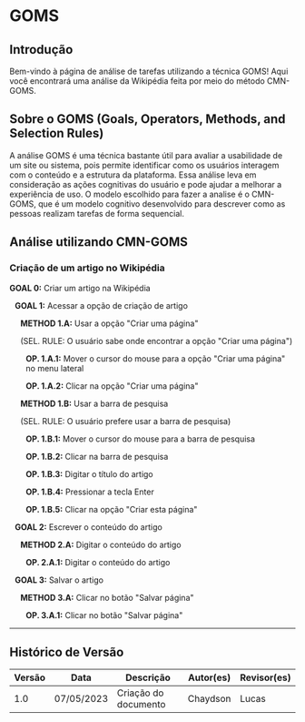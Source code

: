 # GOMS

## Introdução

Bem-vindo à página de análise de tarefas utilizando a técnica GOMS! Aqui você encontrará uma análise da Wikipédia feita por meio do método CMN-GOMS.

## Sobre o GOMS (Goals, Operators, Methods, and Selection Rules)

A análise GOMS é uma técnica bastante útil para avaliar a usabilidade de um site ou sistema, pois permite identificar como os usuários interagem com o conteúdo e a estrutura da plataforma. Essa análise leva em consideração as ações cognitivas do usuário e pode ajudar a melhorar a experiência de uso. O modelo escolhido para fazer a analise é o CMN-GOMS, que é um modelo cognitivo desenvolvido para descrever como as pessoas realizam tarefas de forma sequencial.

## Análise utilizando CMN-GOMS

### Criação de um artigo no Wikipédia

**GOAL 0:** Criar um artigo na Wikipédia

<p style="padding-left: 1vw"><b>GOAL 1:</b> Acessar a opção de criação de artigo</p>

<p style="padding-left: 2vw"><b>METHOD 1.A:</b> Usar a opção "Criar uma página"</p>

<p style="padding-left: 2vw">(SEL. RULE: O usuário sabe onde encontrar a opção "Criar uma página")</p>

<p style="padding-left: 3vw"><b>OP. 1.A.1:</b> Mover o cursor do mouse para a opção "Criar uma página" no menu lateral</p>

<p style="padding-left: 3vw"><b>OP. 1.A.2:</b> Clicar na opção "Criar uma página"</p>

<p style="padding-left: 2vw"><b>METHOD 1.B:</b> Usar a barra de pesquisa</p>

<p style="padding-left: 2vw">(SEL. RULE: O usuário prefere usar a barra de pesquisa)</p>

<p style="padding-left: 3vw"><b>OP. 1.B.1:</b> Mover o cursor do mouse para a barra de pesquisa</p>

<p style="padding-left: 3vw"><b>OP. 1.B.2:</b> Clicar na barra de pesquisa</p>

<p style="padding-left: 3vw"><b>OP. 1.B.3:</b> Digitar o título do artigo</p>

<p style="padding-left: 3vw"><b>OP. 1.B.4:</b> Pressionar a tecla Enter</p>

<p style="padding-left: 3vw"><b>OP. 1.B.5:</b> Clicar na opção "Criar esta página"</p>

<p style="padding-left: 1vw"><b>GOAL 2:</b> Escrever o conteúdo do artigo</p>

<p style="padding-left: 2vw"><b>METHOD 2.A:</b> Digitar o conteúdo do artigo</p>

<p style="padding-left: 3vw"><b>OP. 2.A.1:</b> Digitar o conteúdo do artigo</p>

<p style="padding-left: 1vw"><b>GOAL 3:</b> Salvar o artigo</p>

<p style="padding-left: 2vw"><b>METHOD 3.A:</b> Clicar no botão "Salvar página"</p>

<p style="padding-left: 3vw"><b>OP. 3.A.1:</b> Clicar no botão "Salvar página"</p>

<hr/>



## Histórico de Versão

| Versão | Data       | Descrição                          | Autor(es) | Revisor(es) |
| ------- | ---------- | ------------------------------------ | --------- | ----------- |
| 1.0     | 07/05/2023 | Criação do documento               | Chaydson     | Lucas     |
